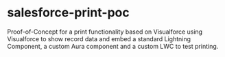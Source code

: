# salesforce-print-poc

Proof-of-Concept for a print functionality based on Visualforce using Visualforce to show record data and embed a standard Lightning Component, a custom Aura component and a custom LWC to test printing.


